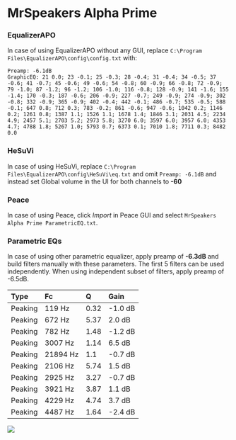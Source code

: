 # MrSpeakers Alpha Prime

### EqualizerAPO
In case of using EqualizerAPO without any GUI, replace `C:\Program Files\EqualizerAPO\config\config.txt`
with:
```
Preamp: -6.1dB
GraphicEQ: 21 0.0; 23 -0.1; 25 -0.3; 28 -0.4; 31 -0.4; 34 -0.5; 37 -0.6; 41 -0.7; 45 -0.6; 49 -0.6; 54 -0.8; 60 -0.9; 66 -0.8; 72 -0.9; 79 -1.0; 87 -1.2; 96 -1.2; 106 -1.0; 116 -0.8; 128 -0.9; 141 -1.6; 155 -1.4; 170 -0.3; 187 -0.6; 206 -0.9; 227 -0.7; 249 -0.9; 274 -0.9; 302 -0.8; 332 -0.9; 365 -0.9; 402 -0.4; 442 -0.1; 486 -0.7; 535 -0.5; 588 -0.1; 647 0.8; 712 0.3; 783 -0.2; 861 -0.6; 947 -0.6; 1042 0.2; 1146 0.2; 1261 0.8; 1387 1.1; 1526 1.1; 1678 1.4; 1846 3.1; 2031 4.5; 2234 4.9; 2457 5.1; 2703 5.2; 2973 5.8; 3270 6.0; 3597 6.0; 3957 6.0; 4353 4.7; 4788 1.8; 5267 1.0; 5793 0.7; 6373 0.1; 7010 1.8; 7711 0.3; 8482 0.0
```

### HeSuVi
In case of using HeSuVi, replace `C:\Program Files\EqualizerAPO\config\HeSuVi\eq.txt` and omit `Preamp:
-6.1dB` and instead set Global volume in the UI for both channels to **-60**

### Peace
In case of using Peace, click *Import* in Peace GUI and select `MrSpeakers Alpha Prime ParametricEQ.txt`.

### Parametric EQs
In case of using other parametric equalizer, apply preamp of **-6.3dB** and build filters manually
with these parameters. The first 5 filters can be used independently.
When using independent subset of filters, apply preamp of -6.5dB.

| Type    | Fc       |    Q | Gain    |
|:--------|:---------|:-----|:--------|
| Peaking | 119 Hz   | 0.32 | -1.0 dB |
| Peaking | 672 Hz   | 5.37 | 2.0 dB  |
| Peaking | 782 Hz   | 1.48 | -1.2 dB |
| Peaking | 3007 Hz  | 1.14 | 6.5 dB  |
| Peaking | 21894 Hz | 1.1  | -0.7 dB |
| Peaking | 2106 Hz  | 5.74 | 1.5 dB  |
| Peaking | 2925 Hz  | 3.27 | -0.7 dB |
| Peaking | 3921 Hz  | 3.87 | 1.1 dB  |
| Peaking | 4229 Hz  | 4.74 | 3.7 dB  |
| Peaking | 4487 Hz  | 1.64 | -2.4 dB |

![](https://raw.githubusercontent.com/jaakkopasanen/AutoEq/master/results/innerfidelity/sbaf-serious/MrSpeakers%20Alpha%20Prime/MrSpeakers%20Alpha%20Prime.png)